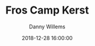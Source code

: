 ---
layout: album
title: Fros Camp Kerst
description: Het FROS-kamp is al jarenlang een vaste waarde tijdens de kerst vakantie.
date: 2018-12-28 16:00:00
cover: /albums/2018-12-28-fros/thumbnails/DSC_0208.jpg
author: Danny Willems
archived: true
pagination: 
  enabled: true
  images: true
  imageLayout: image
  itemsPerPage: 128
---